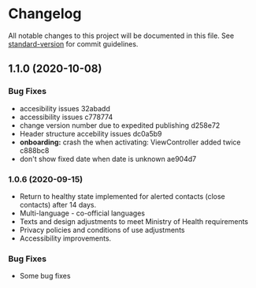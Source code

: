 # Changelog

All notable changes to this project will be documented in this file. See [standard-version](https://github.com/conventional-changelog/standard-version) for commit guidelines.

## 1.1.0 (2020-10-08)


### Bug Fixes

* accesibility issues 32abadd
* accessibility issues  c778774
* change version number due to expedited publishing d258e72
* Header structure accebility issues dc0a5b9
* **onboarding:** crash the when activating: ViewController added twice c888bc8
* don't show fixed date when date is unknown ae904d7

### 1.0.6 (2020-09-15)
* Return to healthy state implemented for alerted contacts (close contacts) after 14 days.
* Multi-language - co-official languages
* Texts and design  adjustments to meet Ministry of Health requirements
* Privacy policies and conditions of use adjustments
* Accessibility improvements.

### Bug Fixes
* Some bug fixes
